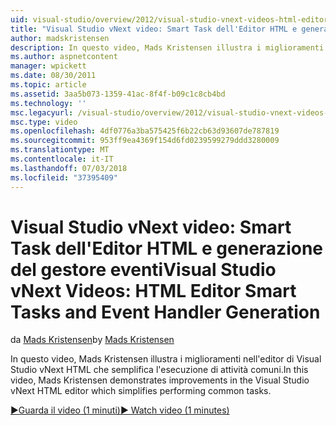 ```yaml
---
uid: visual-studio/overview/2012/visual-studio-vnext-videos-html-editor-smart-tasks-and-event-handler-generation
title: "Visual Studio vNext video: Smart Task dell'Editor HTML e generazione del gestore eventi | Microsoft Docs"
author: madskristensen
description: In questo video, Mads Kristensen illustra i miglioramenti nell'editor di Visual Studio vNext HTML che semplifica l'esecuzione di attività comuni.
ms.author: aspnetcontent
manager: wpickett
ms.date: 08/30/2011
ms.topic: article
ms.assetid: 3aa5b073-1359-41ac-8f4f-b09c1c8cb4bd
ms.technology: ''
msc.legacyurl: /visual-studio/overview/2012/visual-studio-vnext-videos-html-editor-smart-tasks-and-event-handler-generation
msc.type: video
ms.openlocfilehash: 4df0776a3ba575425f6b22cb63d93607de787819
ms.sourcegitcommit: 953ff9ea4369f154d6fd0239599279ddd3280009
ms.translationtype: MT
ms.contentlocale: it-IT
ms.lasthandoff: 07/03/2018
ms.locfileid: "37395409"
---
```

<a name="visual-studio-vnext-videos-html-editor-smart-tasks-and-event-handler-generation"></a><span data-ttu-id="771c8-103">Visual Studio vNext video: Smart Task dell'Editor HTML e generazione del gestore eventi</span><span class="sxs-lookup"><span data-stu-id="771c8-103">Visual Studio vNext Videos: HTML Editor Smart Tasks and Event Handler Generation</span></span>
====================
<span data-ttu-id="771c8-104">da [Mads Kristensen](https://github.com/madskristensen)</span><span class="sxs-lookup"><span data-stu-id="771c8-104">by [Mads Kristensen](https://github.com/madskristensen)</span></span>

<span data-ttu-id="771c8-105">In questo video, Mads Kristensen illustra i miglioramenti nell'editor di Visual Studio vNext HTML che semplifica l'esecuzione di attività comuni.</span><span class="sxs-lookup"><span data-stu-id="771c8-105">In this video, Mads Kristensen demonstrates improvements in the Visual Studio vNext HTML editor which simplifies performing common tasks.</span></span>

[<span data-ttu-id="771c8-106">&#9654;Guarda il video (1 minuti)</span><span class="sxs-lookup"><span data-stu-id="771c8-106">&#9654; Watch video (1 minutes)</span></span>](https://channel9.msdn.com/Blogs/ASP-NET-Site-Videos/visual-studio-vnext-videos-html-editor-smart-tasks-and-event-handler-generation)
